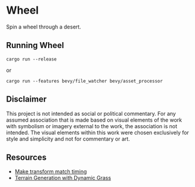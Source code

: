 # Wheel

Spin a wheel through a desert.

## Running Wheel

```cli
cargo run --release
```

or

```cli
cargo run --features bevy/file_watcher bevy/asset_processor
```

## Disclaimer

This project is not intended as social or political commentary. For any assumed association that is made based on visual elements of the work with symbolism or imagery external to the work, the association is not intended. The visual elements within this work were chosen exclusively for style and simplicity and not for commentary or art.

## Resources

- [Make transform match timing](https://github.com/bevyengine/bevy/blob/latest/examples/transforms/3d_rotation.rs)
- [Terrain Generation with Dynamic Grass](https://dev.to/mikeam565/rust-game-dev-log-5-improved-terrain-generation-dynamic-grass-in-an-endless-world-291i)
